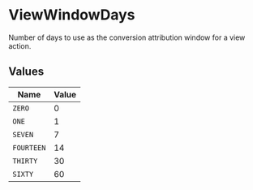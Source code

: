 # ViewWindowDays

Number of days to use as the conversion attribution window for a view action.


## Values

| Name       | Value      |
| ---------- | ---------- |
| `ZERO`     | 0          |
| `ONE`      | 1          |
| `SEVEN`    | 7          |
| `FOURTEEN` | 14         |
| `THIRTY`   | 30         |
| `SIXTY`    | 60         |